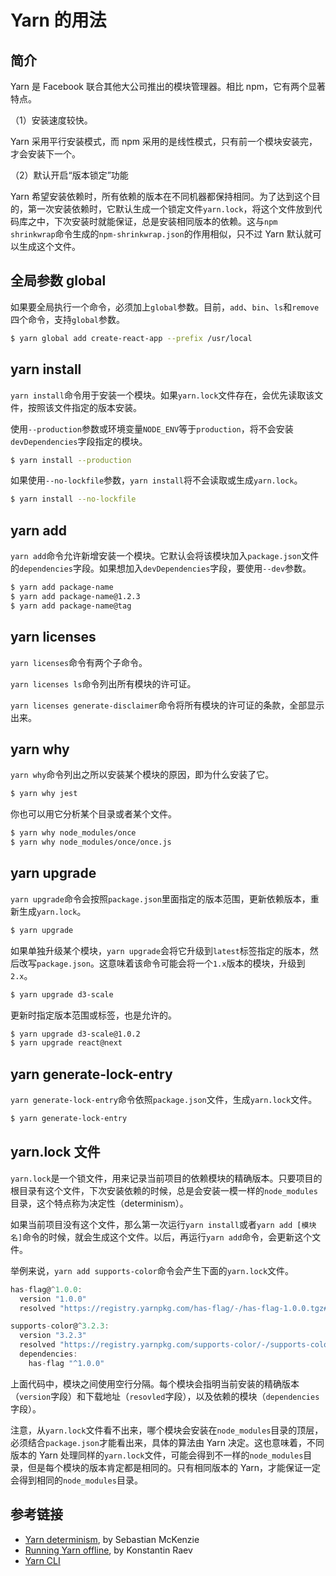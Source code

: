 # Yarn 的用法

## 简介

Yarn 是 Facebook 联合其他大公司推出的模块管理器。相比 npm，它有两个显著特点。

（1）安装速度较快。

Yarn 采用平行安装模式，而 npm 采用的是线性模式，只有前一个模块安装完，才会安装下一个。

（2）默认开启“版本锁定”功能

Yarn 希望安装依赖时，所有依赖的版本在不同机器都保持相同。为了达到这个目的，第一次安装依赖时，它默认生成一个锁定文件`yarn.lock`，将这个文件放到代码库之中，下次安装时就能保证，总是安装相同版本的依赖。这与`npm shrinkwrap`命令生成的`npm-shrinkwrap.json`的作用相似，只不过 Yarn 默认就可以生成这个文件。

## 全局参数 global

如果要全局执行一个命令，必须加上`global`参数。目前，`add`、`bin`、`ls`和`remove`四个命令，支持`global`参数。

```bash
$ yarn global add create-react-app --prefix /usr/local
```

## yarn install

`yarn install`命令用于安装一个模块。如果`yarn.lock`文件存在，会优先读取该文件，按照该文件指定的版本安装。

使用`--production`参数或环境变量`NODE_ENV`等于`production`，将不会安装`devDependencies`字段指定的模块。

```bash
$ yarn install --production
```

如果使用`--no-lockfile`参数，`yarn install`将不会读取或生成`yarn.lock`。

```bash
$ yarn install --no-lockfile
```

## yarn add

`yarn add`命令允许新增安装一个模块。它默认会将该模块加入`package.json`文件的`dependencies`字段。如果想加入`devDependencies`字段，要使用`--dev`参数。

```bash
$ yarn add package-name
$ yarn add package-name@1.2.3
$ yarn add package-name@tag
```

## yarn licenses

`yarn licenses`命令有两个子命令。

`yarn licenses ls`命令列出所有模块的许可证。

`yarn licenses generate-disclaimer`命令将所有模块的许可证的条款，全部显示出来。

## yarn why

`yarn why`命令列出之所以安装某个模块的原因，即为什么安装了它。

```bash
$ yarn why jest
```

你也可以用它分析某个目录或者某个文件。

```bash
$ yarn why node_modules/once
$ yarn why node_modules/once/once.js
```

## yarn upgrade

`yarn upgrade`命令会按照`package.json`里面指定的版本范围，更新依赖版本，重新生成`yarn.lock`。

```bash
$ yarn upgrade
```

如果单独升级某个模块，`yarn upgrade`会将它升级到`latest`标签指定的版本，然后改写`package.json`。这意味着该命令可能会将一个`1.x`版本的模块，升级到`2.x`。

```bash
$ yarn upgrade d3-scale
```

更新时指定版本范围或标签，也是允许的。

```bash
$ yarn upgrade d3-scale@1.0.2
$ yarn upgrade react@next
```

## yarn generate-lock-entry

`yarn generate-lock-entry`命令依照`package.json`文件，生成`yarn.lock`文件。

```bash
$ yarn generate-lock-entry
```

## yarn.lock 文件

`yarn.lock`是一个锁文件，用来记录当前项目的依赖模块的精确版本。只要项目的根目录有这个文件，下次安装依赖的时候，总是会安装一模一样的`node_modules`目录，这个特点称为决定性（determinism）。

如果当前项目没有这个文件，那么第一次运行`yarn install`或者`yarn add [模块名]`命令的时候，就会生成这个文件。以后，再运行`yarn add`命令，会更新这个文件。

举例来说，`yarn add supports-color`命令会产生下面的`yarn.lock`文件。

```javascript
has-flag@^1.0.0:
  version "1.0.0"
  resolved "https://registry.yarnpkg.com/has-flag/-/has-flag-1.0.0.tgz#9d9e793165ce017a00f00418c43f942a7b1d11fa"

supports-color@^3.2.3:
  version "3.2.3"
  resolved "https://registry.yarnpkg.com/supports-color/-/supports-color-3.2.3.tgz#65ac0504b3954171d8a64946b2ae3cbb8a5f54f6"
  dependencies:
    has-flag "^1.0.0"
```

上面代码中，模块之间使用空行分隔。每个模块会指明当前安装的精确版本（`version`字段）和下载地址（`resovled`字段），以及依赖的模块（`dependencies`字段）。

注意，从`yarn.lock`文件看不出来，哪个模块会安装在`node_modules`目录的顶层，必须结合`package.json`才能看出来，具体的算法由 Yarn 决定。这也意味着，不同版本的 Yarn 处理同样的`yarn.lock`文件，可能会得到不一样的`node_modules`目录，但是每个模块的版本肯定都是相同的。只有相同版本的 Yarn，才能保证一定会得到相同的`node_modules`目录。

## 参考链接

- [Yarn determinism](https://yarnpkg.com/blog/2017/05/31/determinism/), by Sebastian McKenzie
- [Running Yarn offline](https://yarnpkg.com/blog/2016/11/24/offline-mirror/), by Konstantin Raev
- [Yarn CLI](https://yarnpkg.com/zh-Hans/docs/cli/)
